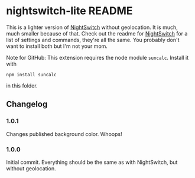 # nightswitch-lite README

This is a lighter version of [NightSwitch](https://marketplace.visualstudio.com/items?itemName=gharveymn.nightswitch) without geolocation. It is much, much smaller because of that. Check out the readme for [NightSwitch](https://marketplace.visualstudio.com/items?itemName=gharveymn.nightswitch) for a list of settings and commands, they're all the same. You probably don't want to install both but I'm not your mom.

Note for GitHub: This extension requires the node module `suncalc`. Install it with 
~~~
npm install suncalc
~~~
in this folder.

## Changelog

### 1.0.1
Changes published background color. Whoops!

### 1.0.0
Initial commit. Everything should be the same as with NightSwitch, but without geolocation.